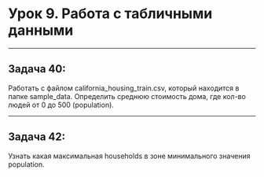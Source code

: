 # **Урок 9. Работа с табличными данными**
***
## **Задача 40:**
Работать с файлом california_housing_train.csv, который находится в папке sample_data. Определить среднюю стоимость дома, где кол-во людей от 0 до 500 (population).
***
## **Задача 42:**
Узнать какая максимальная households в зоне минимального значения population.